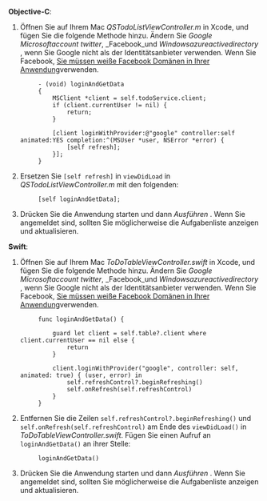 **Objective-C**: 

1. Öffnen Sie auf Ihrem Mac _QSTodoListViewController.m_ in Xcode, und fügen Sie die folgende Methode hinzu. Ändern Sie _Google_ _Microsoftaccount_ _twitter_, _Facebook_und _Windowsazureactivedirectory_ , wenn Sie Google nicht als der Identitätsanbieter verwenden. Wenn Sie Facebook, [Sie müssen weiße Facebook Domänen in Ihrer Anwendung](https://developers.facebook.com/docs/ios/ios9#whitelist)verwenden.

            - (void) loginAndGetData
            {
                MSClient *client = self.todoService.client;
                if (client.currentUser != nil) {
                    return;
                }
            
                [client loginWithProvider:@"google" controller:self animated:YES completion:^(MSUser *user, NSError *error) {
                    [self refresh];
                }];
            }


2. Ersetzen Sie `[self refresh]` in `viewDidLoad` in _QSTodoListViewController.m_ mit den folgenden:

            [self loginAndGetData];

3. Drücken Sie die Anwendung starten und dann _Ausführen_ . Wenn Sie angemeldet sind, sollten Sie möglicherweise die Aufgabenliste anzeigen und aktualisieren.

**Swift**:

1. Öffnen Sie auf Ihrem Mac _ToDoTableViewController.swift_ in Xcode, und fügen Sie die folgende Methode hinzu. Ändern Sie _Google_ _Microsoftaccount_ _twitter_, _Facebook_und _Windowsazureactivedirectory_ , wenn Sie Google nicht als der Identitätsanbieter verwenden. Wenn Sie Facebook, [Sie müssen weiße Facebook Domänen in Ihrer Anwendung](https://developers.facebook.com/docs/ios/ios9#whitelist)verwenden.
        
            func loginAndGetData() {
                
                guard let client = self.table?.client where client.currentUser == nil else {
                    return
                }
                
                client.loginWithProvider("google", controller: self, animated: true) { (user, error) in
                    self.refreshControl?.beginRefreshing()
                    self.onRefresh(self.refreshControl)
                }
            }


2. Entfernen Sie die Zeilen `self.refreshControl?.beginRefreshing()` und `self.onRefresh(self.refreshControl)` am Ende des `viewDidLoad()` in _ToDoTableViewController.swift_. Fügen Sie einen Aufruf an `loginAndGetData()` an ihrer Stelle:

            loginAndGetData()

3. Drücken Sie die Anwendung starten und dann _Ausführen_ . Wenn Sie angemeldet sind, sollten Sie möglicherweise die Aufgabenliste anzeigen und aktualisieren.
